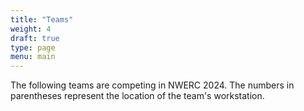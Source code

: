 ```yaml
---
title: "Teams"
weight: 4
draft: true
type: page
menu: main
---
```

The following teams are competing in NWERC 2024. The numbers in parentheses represent the location of the team's workstation.
